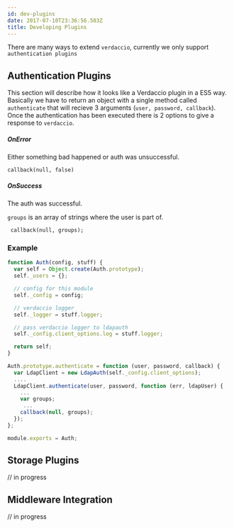 ```yaml
---
id: dev-plugins
date: 2017-07-10T23:36:56.503Z
title: Developing Plugins
---
```

There are many ways to extend `verdaccio`, currently we only support `authentication plugins`

## Authentication Plugins

This section will describe how it looks like a Verdaccio plugin in a ES5 way. Basically we have to return an object with a single method called `authenticate` that will recieve 3 arguments (`user, password, callback`). Once the authentication has been executed there is 2 options to give a response to `verdaccio`.

##### OnError

Either something bad happened or auth was unsuccessful.

    callback(null, false)
    

##### OnSuccess

The auth was successful.

`groups` is an array of strings where the user is part of.

     callback(null, groups);
    

### Example

```javascript
function Auth(config, stuff) {
  var self = Object.create(Auth.prototype);
  self._users = {};

  // config for this module
  self._config = config;

  // verdaccio logger
  self._logger = stuff.logger;

  // pass verdaccio logger to ldapauth
  self._config.client_options.log = stuff.logger;

  return self;
}

Auth.prototype.authenticate = function (user, password, callback) {
  var LdapClient = new LdapAuth(self._config.client_options);
  ....
  LdapClient.authenticate(user, password, function (err, ldapUser) {
    ...
    var groups;
     ...
    callback(null, groups);
  });
};

module.exports = Auth;
```

## Storage Plugins

// in progress

## Middleware Integration

// in progress